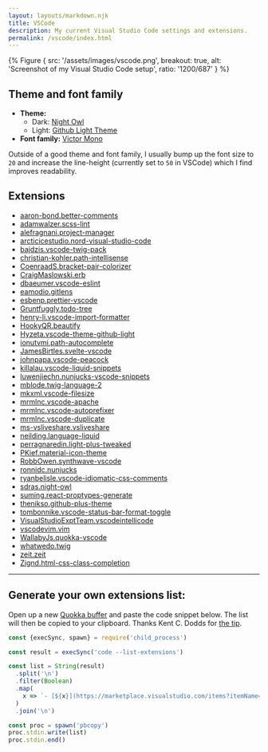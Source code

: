 ```yaml
---
layout: layouts/markdown.njk
title: VSCode
description: My current Visual Studio Code settings and extensions.
permalink: /vscode/index.html
---
```


{% Figure {
  src: '/assets/images/vscode.png',
  breakout: true,
  alt: 'Screenshot of my Visual Studio Code setup',
  ratio: '1200/687'
} %}

## Theme and font family

- **Theme:**
  - Dark: [Night Owl](https://github.com/sdras/night-owl-vscode-theme)
  - Light: [Github Light Theme](https://marketplace.visualstudio.com/items?itemName=Hyzeta.vscode-theme-github-light)
- **Font family:** [Victor Mono](https://rubjo.github.io/victor-mono/)

Outside of a good theme and font family, I usually bump up the font size to `20` and increase the line-height (currently set to `50` in VSCode) which I find improves readability.

## Extensions

- [aaron-bond.better-comments](https://marketplace.visualstudio.com/items?itemName=aaron-bond.better-comments)
- [adamwalzer.scss-lint](https://marketplace.visualstudio.com/items?itemName=adamwalzer.scss-lint)
- [alefragnani.project-manager](https://marketplace.visualstudio.com/items?itemName=alefragnani.project-manager)
- [arcticicestudio.nord-visual-studio-code](https://marketplace.visualstudio.com/items?itemName=arcticicestudio.nord-visual-studio-code)
- [bajdzis.vscode-twig-pack](https://marketplace.visualstudio.com/items?itemName=bajdzis.vscode-twig-pack)
- [christian-kohler.path-intellisense](https://marketplace.visualstudio.com/items?itemName=christian-kohler.path-intellisense)
- [CoenraadS.bracket-pair-colorizer](https://marketplace.visualstudio.com/items?itemName=CoenraadS.bracket-pair-colorizer)
- [CraigMaslowski.erb](https://marketplace.visualstudio.com/items?itemName=CraigMaslowski.erb)
- [dbaeumer.vscode-eslint](https://marketplace.visualstudio.com/items?itemName=dbaeumer.vscode-eslint)
- [eamodio.gitlens](https://marketplace.visualstudio.com/items?itemName=eamodio.gitlens)
- [esbenp.prettier-vscode](https://marketplace.visualstudio.com/items?itemName=esbenp.prettier-vscode)
- [Gruntfuggly.todo-tree](https://marketplace.visualstudio.com/items?itemName=Gruntfuggly.todo-tree)
- [henry-li.vscode-import-formatter](https://marketplace.visualstudio.com/items?itemName=henry-li.vscode-import-formatter)
- [HookyQR.beautify](https://marketplace.visualstudio.com/items?itemName=HookyQR.beautify)
- [Hyzeta.vscode-theme-github-light](https://marketplace.visualstudio.com/items?itemName=Hyzeta.vscode-theme-github-light)
- [ionutvmi.path-autocomplete](https://marketplace.visualstudio.com/items?itemName=ionutvmi.path-autocomplete)
- [JamesBirtles.svelte-vscode](https://marketplace.visualstudio.com/items?itemName=JamesBirtles.svelte-vscode)
- [johnpapa.vscode-peacock](https://marketplace.visualstudio.com/items?itemName=johnpapa.vscode-peacock)
- [killalau.vscode-liquid-snippets](https://marketplace.visualstudio.com/items?itemName=killalau.vscode-liquid-snippets)
- [luwenjiechn.nunjucks-vscode-snippets](https://marketplace.visualstudio.com/items?itemName=luwenjiechn.nunjucks-vscode-snippets)
- [mblode.twig-language-2](https://marketplace.visualstudio.com/items?itemName=mblode.twig-language-2)
- [mkxml.vscode-filesize](https://marketplace.visualstudio.com/items?itemName=mkxml.vscode-filesize)
- [mrmlnc.vscode-apache](https://marketplace.visualstudio.com/items?itemName=mrmlnc.vscode-apache)
- [mrmlnc.vscode-autoprefixer](https://marketplace.visualstudio.com/items?itemName=mrmlnc.vscode-autoprefixer)
- [mrmlnc.vscode-duplicate](https://marketplace.visualstudio.com/items?itemName=mrmlnc.vscode-duplicate)
- [ms-vsliveshare.vsliveshare](https://marketplace.visualstudio.com/items?itemName=ms-vsliveshare.vsliveshare)
- [neilding.language-liquid](https://marketplace.visualstudio.com/items?itemName=neilding.language-liquid)
- [perragnaredin.light-plus-tweaked](https://marketplace.visualstudio.com/items?itemName=perragnaredin.light-plus-tweaked)
- [PKief.material-icon-theme](https://marketplace.visualstudio.com/items?itemName=PKief.material-icon-theme)
- [RobbOwen.synthwave-vscode](https://marketplace.visualstudio.com/items?itemName=RobbOwen.synthwave-vscode)
- [ronnidc.nunjucks](https://marketplace.visualstudio.com/items?itemName=ronnidc.nunjucks)
- [ryanbelisle.vscode-idiomatic-css-comments](https://marketplace.visualstudio.com/items?itemName=ryanbelisle.vscode-idiomatic-css-comments)
- [sdras.night-owl](https://marketplace.visualstudio.com/items?itemName=sdras.night-owl)
- [suming.react-proptypes-generate](https://marketplace.visualstudio.com/items?itemName=suming.react-proptypes-generate)
- [thenikso.github-plus-theme](https://marketplace.visualstudio.com/items?itemName=thenikso.github-plus-theme)
- [tombonnike.vscode-status-bar-format-toggle](https://marketplace.visualstudio.com/items?itemName=tombonnike.vscode-status-bar-format-toggle)
- [VisualStudioExptTeam.vscodeintellicode](https://marketplace.visualstudio.com/items?itemName=VisualStudioExptTeam.vscodeintellicode)
- [vscodevim.vim](https://marketplace.visualstudio.com/items?itemName=vscodevim.vim)
- [WallabyJs.quokka-vscode](https://marketplace.visualstudio.com/items?itemName=WallabyJs.quokka-vscode)
- [whatwedo.twig](https://marketplace.visualstudio.com/items?itemName=whatwedo.twig)
- [zeit.zeit](https://marketplace.visualstudio.com/items?itemName=zeit.zeit)
- [Zignd.html-css-class-completion](https://marketplace.visualstudio.com/items?itemName=Zignd.html-css-class-completion)

---

## Generate your own extensions list:

Open up a new [Quokka buffer](https://marketplace.visualstudio.com/items?itemName=WallabyJs.quokka-vscode) and paste the code snippet below. The list will then be copied to your clipboard. Thanks Kent C. Dodds for [the tip](https://github.com/kentcdodds/ama/issues/406).

```js
const {execSync, spawn} = require('child_process')

const result = execSync('code --list-extensions')

const list = String(result)
  .split('\n')
  .filter(Boolean)
  .map(
    x => `- [${x}](https://marketplace.visualstudio.com/items?itemName=${x})`
  )
  .join('\n')

const proc = spawn('pbcopy')
proc.stdin.write(list)
proc.stdin.end()
```
